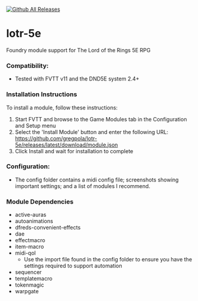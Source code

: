 [![Github All Releases](https://img.shields.io/github/downloads/gregpola/lotr-5e/total.svg)]() 
# lotr-5e
  Foundry module support for The Lord of the Rings 5E RPG

### Compatibility:
  - Tested with FVTT v11 and the DND5E system 2.4+

### Installation Instructions

To install a module, follow these instructions:

  1. Start FVTT and browse to the Game Modules tab in the Configuration and Setup menu
  2. Select the 'Install Module' button and enter the following URL: https://github.com/gregpola/lotr-5e/releases/latest/download/module.json
  3. Click Install and wait for installation to complete 

### Configuration:
  * The config folder contains a midi config file; screenshots showing important settings; and a list of modules I recommend.

### Module Dependencies
  * active-auras
  * autoanimations
  * dfreds-convenient-effects
  * dae
  * effectmacro
  * item-macro
  * midi-qol
    * Use the import file found in the config folder to ensure you have the settings required to support automation
  * sequencer
  * templatemacro
  * tokenmagic
  * warpgate
